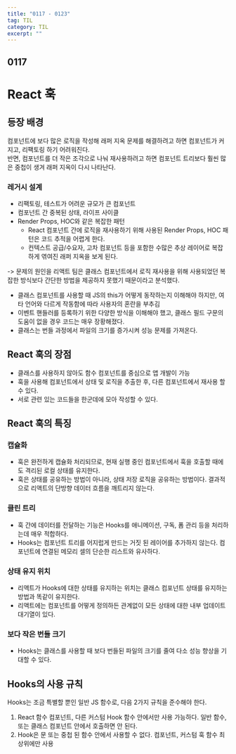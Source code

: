 ```yaml
---
title: "0117 - 0123"
tag: TIL
category: TIL
excerpt: ""
---
```


## 0117

# React 훅

## 등장 배경

컴포넌트에 보다 많은 로직을 작성해 래퍼 지옥 문제를 해결하려고 하면 컴포넌트가 커지고, 리팩토링 하기 어려워진다.  
반면, 컴포넌트를 더 작은 조각으로 나눠 재사용하려고 하면 컴포넌트 트리보다 훨씬 많은 중첩이 생겨 래퍼 지옥이 다시 나타난다.

### 레거시 설계

- 리팩토링, 테스트가 어려운 규모가 큰 컴포넌트
- 컴포넌트 간 중복된 상태, 라이프 사이클
- Render Props, HOC와 같은 복잡한 패턴
  - React 컴포넌트 간에 로직을 재사용하기 위해 사용된 Render Props, HOC 패턴은 코드 추적을 어렵게 한다.
  - 컨텍스트 공급/수요자, 고차 컴포넌트 등을 포함한 수많은 추상 레이어로 복잡하게 엮여진 래퍼 지옥을 보게 된다.

-> 문제의 원인을 리액트 팀은 클래스 컴포넌트에서 로직 재사용을 위해 사용되었던 복잡한 방식보다 간단한 방법을 제공하지 못했기 때문이라고 분석했다.

- 클래스 컴포넌트를 사용할 때 JS의 this가 어떻게 동작하는지 이해해야 하지만, 여타 언어와 다르게 작동함에 따라 사용자의 혼란을 부추김
- 이벤트 핸들러를 등록하기 위한 다양한 방식을 이해해야 했고, 클래스 필드 구문의 도움이 없을 경우 코드는 매우 장황해졌다.
- 클래스는 번들 과정에서 파일의 크기를 증가시켜 성능 문제를 가져온다.

## React 훅의 장점

- 클래스를 사용하지 않아도 함수 컴포넌트를 중심으로 앱 개발이 가능
- 훅을 사용해 컴포넌트에서 상태 및 로직을 추출한 후, 다른 컴포넌트에서 재사용 할 수 있다.
- 서로 관련 있는 코드들을 한군데에 모아 작성할 수 있다.

## React 훅의 특징

### 캡슐화

- 훅은 완전하게 캡슐화 처리되므로, 현재 실행 중인 컴포넌트에서 훅을 호출할 때에도 격리된 로컬 상태를 유지한다.
- 훅은 상태를 공유하는 방법이 아니라, 상태 저장 로직을 공유하는 방법이다. 결과적으로 리액트의 단방향 데이터 흐름을 깨트리지 않는다.

### 클린 트리

- 훅 간에 데이터를 전달하는 기능은 Hooks를 애니메이션, 구독, 폼 관리 등을 처리하는데 매우 적합하다.
- Hooks는 컴포넌트 트리를 어지럽게 만드는 거짓 된 레이어를 추가하지 않는다. 컴포넌트에 연결된 메모리 셀의 단순한 리스트와 유사하다.

### 상태 유지 위치

- 리액트가 Hooks에 대한 상태를 유지하는 위치는 클래스 컴포넌트 상태를 유지하는 방법과 똑같이 유지한다.
- 리액트에는 컴포넌트를 어떻게 정의하든 관계없이 모든 상태에 대한 내부 업데이트 대기열이 있다.

### 보다 작은 번들 크기

- Hooks는 클래스를 사용할 때 보다 번들된 파일의 크기를 줄여 다소 성능 향상을 기대할 수 있다.

## Hooks의 사용 규칙

Hooks는 조금 특별할 뿐인 일반 JS 함수로, 다음 2가지 규칙을 준수해야 한다.

1. React 함수 컴포넌트, 다른 커스텀 Hook 함수 안에서만 사용 가능하다. 일반 함수, 또는 클래스 컴포넌트 안에서 호출하면 안 된다.
2. Hook은 문 또는 중첩 된 함수 안에서 사용할 수 없다. 컴포넌트, 커스텀 훅 함수 최상위에만 사용
